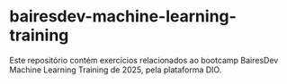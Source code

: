 # bairesdev-machine-learning-training
Este repositório contém exercícios relacionados ao bootcamp BairesDev Machine Learning Training de 2025, pela plataforma DIO.
